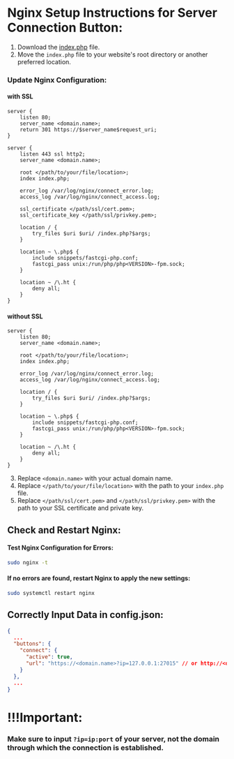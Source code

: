 # Nginx Setup Instructions for Server Connection Button:

1. Download the [index.php](https://github.com/Armatura-Create/bot-monitoring-cs2/tree/main/nginx/index.php) file.
2. Move the `index.php` file to your website's root directory or another preferred location.

### Update Nginx Configuration:

#### with SSL

```
server {
    listen 80;
    server_name <domain.name>;
    return 301 https://$server_name$request_uri;
}

server {
    listen 443 ssl http2;
    server_name <domain.name>;

    root </path/to/your/file/location>;
    index index.php;

    error_log /var/log/nginx/connect_error.log;
    access_log /var/log/nginx/connect_access.log;

    ssl_certificate </path/ssl/cert.pem>;
    ssl_certificate_key </path/ssl/privkey.pem>;

    location / {
        try_files $uri $uri/ /index.php?$args;
    }

    location ~ \.php$ {
        include snippets/fastcgi-php.conf;
        fastcgi_pass unix:/run/php/php<VERSION>-fpm.sock;
    }

    location ~ /\.ht {
        deny all;
    }
}
```

#### without SSL

```
server {
    listen 80;
    server_name <domain.name>;

    root </path/to/your/file/location>;
    index index.php;

    error_log /var/log/nginx/connect_error.log;
    access_log /var/log/nginx/connect_access.log;

    location / {
        try_files $uri $uri/ /index.php?$args;
    }

    location ~ \.php$ {
        include snippets/fastcgi-php.conf;
        fastcgi_pass unix:/run/php/php<VERSION>-fpm.sock;
    }

    location ~ /\.ht {
        deny all;
    }
}
```

3. Replace `<domain.name>` with your actual domain name.
4. Replace `</path/to/your/file/location>` with the path to your `index.php` file.
5. Replace `</path/ssl/cert.pem>` and `</path/ssl/privkey.pem>` with the path to your SSL certificate and private key.

## Check and Restart Nginx:

#### Test Nginx Configuration for Errors:
```bash
sudo nginx -t
```
#### If no errors are found, restart Nginx to apply the new settings:
```bash
sudo systemctl restart nginx
```

## Correctly Input Data in config.json:
```json
{
  ...
  "buttons": {
    "connect": {
      "active": true,
      "url": "https://<domain.name>?ip=127.0.0.1:27015" // or http://<domain.name>?ip=127.0.0.1:27015
    }
  },
  ...
}
```

# !!!Important:
### Make sure to input `?ip=ip:port` of your server, not the domain through which the connection is established.
